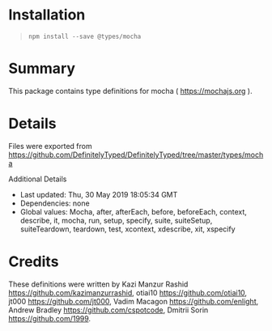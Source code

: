 # Installation
> `npm install --save @types/mocha`

# Summary
This package contains type definitions for mocha ( https://mochajs.org ).

# Details
Files were exported from https://github.com/DefinitelyTyped/DefinitelyTyped/tree/master/types/mocha

Additional Details
 * Last updated: Thu, 30 May 2019 18:05:34 GMT
 * Dependencies: none
 * Global values: Mocha, after, afterEach, before, beforeEach, context, describe, it, mocha, run, setup, specify, suite, suiteSetup, suiteTeardown, teardown, test, xcontext, xdescribe, xit, xspecify

# Credits
These definitions were written by Kazi Manzur Rashid <https://github.com/kazimanzurrashid>, otiai10 <https://github.com/otiai10>, jt000 <https://github.com/jt000>, Vadim Macagon <https://github.com/enlight>, Andrew Bradley <https://github.com/cspotcode>, Dmitrii Sorin <https://github.com/1999>.
